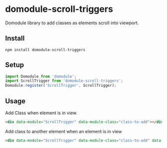 # domodule-scroll-triggers

Domodule library to add classes as elements scroll into viewport.

## Install

`npm install domodule-scroll-triggers`

## Setup

```javascript
import Domodule from 'domodule';
import ScrollTrigger from 'domodule-scroll-triggers';
Domodule.register('ScrollTrigger', ScrollTrigger);
```

## Usage

Add Class when element is in view.

```html
<div data-module="ScrollTrigger" data-module-class="class-to-add"></div>
```

Add class to another element when an element is in view

```html
<div data-module="ScrollTrigger" data-module-class="class-to-add" data-module-target=".some .selector"></div>
```
